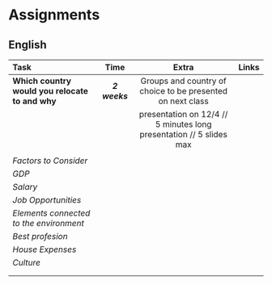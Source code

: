 # Assignments  

## English

| Task                                        | Time         | Extra                    | Links  |
| :--------------------------------              | :----------: | :-----------:            | ------:|
| **Which country would you relocate to and why**|  **_2 weeks_** |Groups and country of choice to be presented on next class   |        |
|                         |                      | presentation on 12/4 // 5 minutes long presentation // 5 slides max|        |
|                                                |              |                                          |        |
|    _Factors to Consider_                       |       |
|     _GDP_                                      |
|     _Salary_                                   |
|     _Job Opportunities_                        ||||
|     _Elements connected to the environment_    ||||
|     _Best profesion_                           ||||
|     _House Expenses_                           ||||
|     _Culture_                                  ||||
|                                                ||||
|                                                ||||
